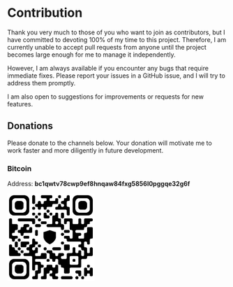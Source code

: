 # Contribution

Thank you very much to those of you who want to join as contributors, but I have committed to devoting 100% of my time to this project. Therefore, I am currently unable to accept pull requests from anyone until the project becomes large enough for me to manage it independently.

However, I am always available if you encounter any bugs that require immediate fixes. Please report your issues in a GitHub issue, and I will try to address them promptly.

I am also open to suggestions for improvements or requests for new features.

## Donations

Please donate to the channels below. Your donation will motivate me to work faster and more diligently in future development.

<script
  src="https://www.paypal.com/sdk/js?client-id=BAAOjnNzvtasBDFpY8OGIBqeyfwJdcPBlb12nWXDFT3olPpEP3at_6yT_QqyM1S2V7E1QoBFvFJXjgfNV8&components=hosted-buttons&disable-funding=venmo&currency=USD">
</script>
<div id="paypal-container-FHBQNYTW23SWY"></div>
<script>
  paypal.HostedButtons({
    hostedButtonId: "FHBQNYTW23SWY",
  }).render("#paypal-container-FHBQNYTW23SWY")
</script>

### Bitcoin

Address: **bc1qwtv78cwp9ef8hnqaw84fxg5856l0pggqe32g6f**
<p><img alt="bc1qwtv78cwp9ef8hnqaw84fxg5856l0pggqe32g6f" src="../misc-docs/bitcoin.jpeg" width="200" height="200" /></p>
